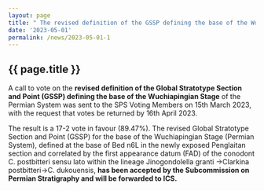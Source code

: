 ```yaml
---
layout: page
title: " The revised definition of the GSSP defining the base of the Wuchiapingian stage is approved by SPS "
date: '2023-05-01'
permalink: /news/2023-05-01-1
---
```


## {{ page.title }}


A call to vote on the **revised definition of the Global Stratotype Section and Point (GSSP) defining the base of the Wuchiapingian Stage** of the Permian System was sent to the SPS Voting Members on 15th March 2023, with the request that votes be returned by 16th April 2023. 

The result is a 17-2 vote in favour (89.47%). The revised Global Stratotype Section and Point (GSSP) for the base of the Wuchiapingian Stage (Permian System), defined at the base of Bed n6L in the newly exposed Penglaitan section and correlated by the first appearance datum (FAD) of the conodont C. postbitteri sensu lato within the lineage Jinogondolella granti →Clarkina postbitteri→C. dukouensis, **has been accepted by the Subcommission on Permian Stratigraphy and will be forwarded to ICS.**
